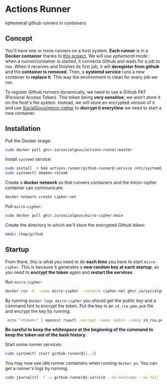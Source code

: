 # Actions Runner

ephemeral github runners in containers

## Concept

You'll have one or more runners on a host system. **Each runner** is in a **Docker container** thanks to [this project](https://github.com/myoung34/docker-github-actions-runner). We will use *ephemeral mode* : when a runner/container is started, it connects Github and waits for a job to run. When it receives and finishes its first job, it will **deregister from github** and the **container is removed**. Then, a **systemd service** runs a new container to **replace it**. This way the environment is clean for every job we run.

To register Github runners dynamically, we need to use a Github PAT (Personal Access Token). This token being **very sensitive**, we won't store it on the host's file system. Instead, we will store an encrypted version of it and use [SocialGouv/micro-cipher](https://github.com/SocialGouv/micro-cipher) to **decrypt it everytime** we need to start a new container.

## Installation

Pull the Docker image:

```bash
sudo docker pull ghcr.io/socialgouv/actions-runner:master
```

Install `systemd` service:

```bash
sudo install -m 644 actions-runner/github-runner@.service /etc/systemd/system/
sudo systemctl daemon-reload
```

Create a **docker network** so that runners containers and the micro-cipher container can communicate:

```bash
docker network create cipher-net
```

Pull `micro-cipher`:

```bash
sudo docker pull ghcr.io/socialgouv/micro-cipher:main
```

Create the directory in which we'll store the encrypted Github token:

```bash
mkdir /tmp/github
```

## Startup

From there, this is what you need to do **each time** you have to start `micro-cipher`. This is because it generates a **new random key at each startup**, so you need to **encrypt the token** again and **restart the services**.

Run `micro-cipher`:

```bash
docker run -d --name micro-cipher --network cipher-net ghcr.io/socialgouv/micro-cipher:main
```

By running `docker logs micro-cipher` you should get the public key and a command hint to encrypt the token. Put the key in an `id_rsa.pem.pub` file and encrypt the key by running:

```bash
 echo "<token>" | openssl rsautl -encrypt -oaep -pubin -inkey id_rsa.pem.pub -out /tmp/github/github-token.enc
```
**Be careful to keep the whitespace at the beginning of the command to keep the token out of the bash history.**

Start some runner services:

```bash
sudo systemctl start github-runner@{1..4}
```

You may now see idle runner containers when running `docker ps`. You can get a runner's logs by running:

```bash
sudo journalctl -f -u github-runner@1.service --no-hostname --no-tail
```
